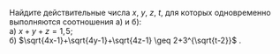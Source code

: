 Найдите действительные числа $x$, $y$, $z$, $t$, для которых одновременно выполняются соотношения а) и б):
<br>
а) $x+y+z=1,\!5$;
<br>
б) $\sqrt{4x-1}+\sqrt{4y-1}+\sqrt{4z-1} \geq 2+3^{\sqrt{t-2}}$ .